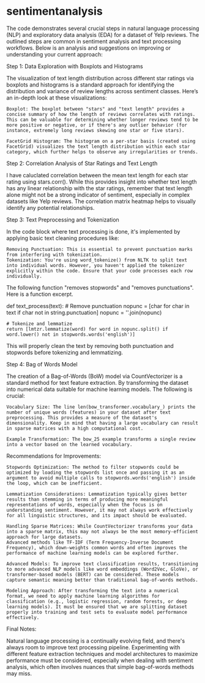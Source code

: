 # sentimentanalysis

The code demonstrates several crucial steps in natural language processing (NLP) and exploratory data analysis (EDA) for a dataset of Yelp reviews. The outlined steps are common in sentiment analysis and text processing workflows. Below is an analysis and suggestions on improving or understanding your current approach:

Step 1: Data Exploration with Boxplots and Histograms

The visualization of text length distribution across different star ratings via boxplots and histograms is a standard approach for identifying the distribution and variance of review lengths across sentiment classes. Here’s an in-depth look at these visualizations:

    Boxplot: The boxplot between "stars" and "text length" provides a concise summary of how the length of reviews correlates with ratings. This can be valuable for determining whether longer reviews tend to be more positive or negative, or if there's any outlier behavior (for instance, extremely long reviews skewing one star or five stars).

    FacetGrid Histogram: The histogram on a per-star basis (created using FacetGrid) visualizes the text length distribution within each star category, which further helps to observe any irregularities or trends.

Step 2: Correlation Analysis of Star Ratings and Text Length

I have caluclated correlation between the mean text length for each star rating using stars.corr(). While this provides insight into whether text length has any linear relationship with the star ratings, remember that text length alone might not be a strong indicator of sentiment, especially in complex datasets like Yelp reviews. The correlation matrix heatmap helps to visually identify any potential relationships.

Step 3: Text Preprocessing and Tokenization

In the code block where text processing is done, it's implemented by applying basic text cleaning procedures like:

    Removing Punctuation: This is essential to prevent punctuation marks from interfering with tokenization.
    Tokenization: You're using word_tokenize() from NLTK to split text into individual words. However, you haven't applied the tokenizer explicitly within the code. Ensure that your code processes each row individually.

The following function "removes stopwords" and "removes punctuations". Here is a function excerpt.

def text_process(text):
    # Remove punctuation
    nopunc = [char for char in text if char not in string.punctuation]
    nopunc = ''.join(nopunc)
    
    # Tokenize and lemmatize
    return [lmtzr.lemmatize(word) for word in nopunc.split() if word.lower() not in stopwords.words('english')]

This will properly clean the text by removing both punctuation and stopwords before tokenizing and lemmatizing.

Step 4: Bag of Words Model

The creation of a Bag-of-Words (BoW) model via CountVectorizer is a standard method for text feature extraction. By transforming the dataset into numerical data suitable for machine learning models. The following is crucial:

    Vocabulary Size: The line len(bow_transformer.vocabulary_) prints the number of unique words (features) in your dataset after text preprocessing. This provides a measure of the dataset's dimensionality. Keep in mind that having a large vocabulary can result in sparse matrices with a high computational cost.

    Example Transformation: The bow_25 example transforms a single review into a vector based on the learned vocabulary.

Recommendations for Improvements:

    Stopwords Optimization: The method to filter stopwords could be optimized by loading the stopwords list once and passing it as an argument to avoid multiple calls to stopwords.words('english') inside the loop, which can be inefficient.

    Lemmatization Considerations: Lemmatization typically gives better results than stemming in terms of producing more meaningful representations of words, especially when the focus is on understanding sentiment. However, it may not always work effectively for all linguistic structures, and its impact should be evaluated.

    Handling Sparse Matrices: While CountVectorizer transforms your data into a sparse matrix, this may not always be the most memory-efficient approach for large datasets.    
    Advanced methods like TF-IDF (Term Frequency-Inverse Document Frequency), which down-weights common words and often improves the performance of machine learning models can be explored further.

    Advanced Models: To improve text classification results, transitioning to more advanced NLP models like word embeddings (Word2Vec, GloVe), or transformer-based models (BERT) can be considered. These models capture semantic meaning better than traditional bag-of-words methods.

    Modeling Approach: After transforming the text into a numerical format, we need to apply machine learning algorithms for classification (e.g., logistic regression, random forests, or deep learning models). It must be ensured that we are splitting dataset properly into training and test sets to evaluate model performance effectively.

Final Notes:

Natural language processing is a continually evolving field, and there's always room to improve text processing pipeline. Experimenting with different feature extraction techniques and model architectures to maximize performance must be considered, especially when dealing with sentiment analysis, which often involves nuances that simple bag-of-words methods may miss.
